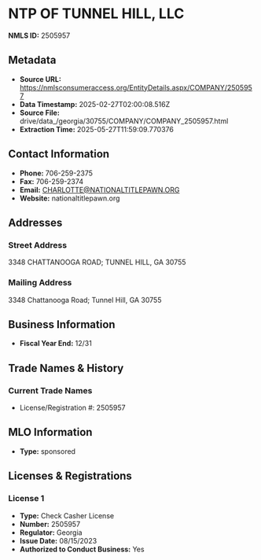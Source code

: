 # NTP OF TUNNEL HILL, LLC

**NMLS ID:** 2505957

## Metadata
- **Source URL:** https://nmlsconsumeraccess.org/EntityDetails.aspx/COMPANY/2505957
- **Data Timestamp:** 2025-02-27T02:00:08.516Z
- **Source File:** drive/data_/georgia/30755/COMPANY/COMPANY_2505957.html
- **Extraction Time:** 2025-05-27T11:59:09.770376

## Contact Information
- **Phone:** 706-259-2375
- **Fax:** 706-259-2374
- **Email:** CHARLOTTE@NATIONALTITLEPAWN.ORG
- **Website:** nationaltitlepawn.org

## Addresses
### Street Address
3348 CHATTANOOGA ROAD; TUNNEL HILL, GA 30755

### Mailing Address
3348 Chattanooga Road; Tunnel Hill, GA 30755

## Business Information
- **Fiscal Year End:** 12/31

## Trade Names & History
### Current Trade Names
- License/Registration #: 2505957

## MLO Information
- **Type:** sponsored

## Licenses & Registrations

### License 1
- **Type:** Check Casher License
- **Number:** 2505957
- **Regulator:** Georgia
- **Issue Date:** 08/15/2023
- **Authorized to Conduct Business:** Yes
